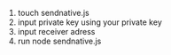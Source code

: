1. touch sendnative.js
2. input private key using your private key
3. input receiver adress
4. run node sendnative.js





